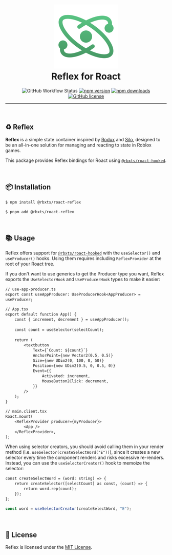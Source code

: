 <h1 align="center">
	<a href="https://www.npmjs.com/package/@rbxts/roact-reflex">
		<img src="public/logo.png" alt="Reflex" width="200" />
	</a>
	<br />
	<b>Reflex for Roact</b>
</h1>

<div align="center">

![GitHub Workflow Status](https://img.shields.io/github/actions/workflow/status/littensy/roact-reflex/ci.yml?branch=master&style=for-the-badge&logo=github)
[![npm version](https://img.shields.io/npm/v/@rbxts/roact-reflex.svg?style=for-the-badge&logo=npm)](https://www.npmjs.com/package/@rbxts/roact-reflex)
[![npm downloads](https://img.shields.io/npm/dt/@rbxts/roact-reflex.svg?style=for-the-badge&logo=npm)](https://www.npmjs.com/package/@rbxts/roact-reflex)
[![GitHub license](https://img.shields.io/github/license/littensy/roact-reflex?style=for-the-badge)](LICENSE.md)

</div>

---

&nbsp;

## ♻️ Reflex

**Reflex** is a simple state container inspired by [Rodux](https://github.com/roblox/rodux) and [Silo](https://github.com/sleitnick/rbxts-silo), designed to be an all-in-one solution for managing and reacting to state in Roblox games.

This package provides Reflex bindings for Roact using [`@rbxts/roact-hooked`](https://npmjs.com/package/@rbxts/roact-hooked).

&nbsp;

## 📦 Installation

```console
$ npm install @rbxts/roact-reflex
```

```console
$ pnpm add @rbxts/roact-reflex
```

&nbsp;

## 📚 Usage

Reflex offers support for [`@rbxts/roact-hooked`](https://npmjs.com/package/@rbxts/roact-hooked) with the `useSelector()` and `useProducer()` hooks. Using them requires including `ReflexProvider` at the root of your Roact tree.

If you don't want to use generics to get the Producer type you want, Reflex exports the `UseSelectorHook` and `UseProducerHook` types to make it easier:

```tsx
// use-app-producer.ts
export const useAppProducer: UseProducerHook<AppProducer> = useProducer;
```

```tsx
// App.tsx
export default function App() {
	const { increment, decrement } = useAppProducer();

	const count = useSelector(selectCount);

	return (
		<textbutton
			Text={`Count: ${count}`}
			AnchorPoint={new Vector2(0.5, 0.5)}
			Size={new UDim2(0, 100, 0, 50)}
			Position={new UDim2(0.5, 0, 0.5, 0)}
			Event={{
				Activated: increment,
				MouseButton2Click: decrement,
			}}
		/>
	);
}
```

```tsx
// main.client.tsx
Roact.mount(
	<ReflexProvider producer={myProducer}>
		<App />
	</ReflexProvider>,
);
```

When using selector creators, you should avoid calling them in your render method (i.e. `useSelector(createSelectWord("E"))`), since it creates a new selector every time the component renders and risks excessive re-renders. Instead, you can use the `useSelectorCreator()` hook to memoize the selector:

```tsx
const createSelectWord = (word: string) => {
	return createSelector([selectCount] as const, (count) => {
		return word.rep(count);
	});
};
```

```ts
const word = useSelectorCreator(createSelectWord, "E");
```

&nbsp;

## 📝 License

Reflex is licensed under the [MIT License](LICENSE.md).
